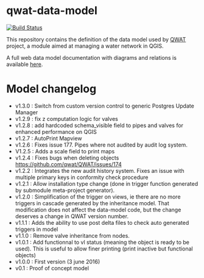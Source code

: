 # qwat-data-model

[![Build Status](https://travis-ci.org/qwat/qwat-data-model.svg?branch=master)](https://travis-ci.org/qwat/qwat-data-model)

This repository contains the definition of the data model used by [QWAT](https://github.com/qwat/QWAT) project, a module aimed at managing a water network in QGIS.

A full web data model documentation with diagrams and relations is available [here](https://rawgit.com/qwat/qwat-data-model/master/diagram/index.html).

# Model changelog

- v1.3.0 : Switch from custom version control to generic Postgres Update Manager
- v1.2.9 : fix z computation logic for valves
- v1.2.8 : add hardcoded schema_visible field to pipes and valves for enhanced performance on QGIS
- v1.2.7 : AutoPrint Mapview
- v1.2.6 : Fixes issue 177. Pipes where not audited by audit log system.
- V1.2.5 : Adds a scale field to print maps
- v1.2.4 : Fixes bugs when deleting objects https://github.com/qwat/QWAT/issues/174
- v1.2.2 : Integrates the new audit history system. Fixes an issue with multiple primary keys in conformity check procedure
- v1.2.1 : Allow installation type change (done in trigger function generated by submodule meta-project generator).
- v1.2.0 : Simplification of the trigger on views, ie there are no more triggers in cascade generated by the inheritance model. That modification does not affect the data-model code, but the change deserves a change in QWAT version number.
- v1.1.1 : Adds the ability to use post delta files to check auto generated triggers in model
- v1.1.0 : Remove valve inheritance from nodes.
- v1.0.1 : Add functionnal to vl status (meaning the object is ready to be used). This is useful to allow finer printing (print inactive but functional objects)
- v1.0.0 : First version (3 june 2016)
- v0.1 : Proof of concept model
